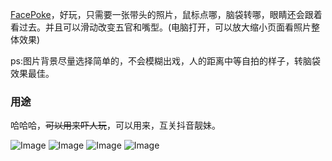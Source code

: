 

[FacePoke](https://huggingface.co/spaces/jbilcke-hf/FacePoke)，好玩，只需要一张带头的照片，鼠标点哪，脑袋转哪，眼睛还会跟着看过去。并且可以滑动改变五官和嘴型。(电脑打开，可以放大缩小页面看照片整体效果)

ps:图片背景尽量选择简单的，不会模糊出戏，人的距离中等自拍的样子，转脑袋效果最佳。
### 用途
哈哈哈，~~可以用来吓人玩~~，可以用来，互关抖音靓妹。


<img src="https://c.zhzhzh.fun/d/123%E4%BA%91%E7%9B%98/%E5%9B%BE%E7%89%87/IMG_20241017_162655.jpg?sign=rdaaHVy5cZitWkjFIFHJWusP9hsb_BDhnGoRY6sPn6I=:0" alt="Image" style="max-width: 100%; height: auto;">
<img src="https://c.zhzhzh.fun/d/123%E4%BA%91%E7%9B%98/%E5%9B%BE%E7%89%87/IMG_20241017_162703.jpg?sign=DVyMwvidWtTVJDEewqqjsN4qxLgRGbgZk5G7yysatqQ=:0" alt="Image" style="max-width: 100%; height: auto;">
<img src="https://c.zhzhzh.fun/d/123%E4%BA%91%E7%9B%98/%E5%9B%BE%E7%89%87/Screenshot_20241017_162623.jpg?sign=zhgY44bbl-5vKnz1HikW3ACj4OMc680a-EicI65_mQg=:0" alt="Image" style="max-width: 100%; height: auto;">

<img src="https://c.zhzhzh.fun/d/123%E4%BA%91%E7%9B%98/%E5%9B%BE%E7%89%87/Screenshot_20241017_162500.jpg?sign=ZT5lQRW_n-1FffBS-UGmKjCB-kdILWhPlNtgsZQ4poc=:0" alt="Image" style="max-width: 100%; height: auto;">